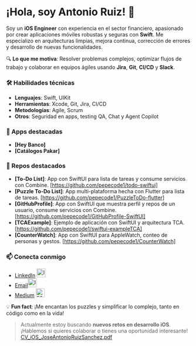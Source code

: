 # ¡Hola, soy Antonio Ruiz! 👋

Soy un **iOS Engineer** con experiencia en el sector financiero, apasionado por crear aplicaciones móviles robustas y seguras con **Swift**. Me especializo en arquitecturas limpias, mejora continua, corrección de errores y desarrollo de nuevas funcionalidades. 

🔍 **Lo que me motiva**: Resolver problemas complejos, optimizar flujos de trabajo y colaborar en equipos ágiles usando **Jira**, **Git**, **CI/CD** y **Slack**.

### 🛠 Habilidades técnicas
- **Lenguajes**: Swift, UIKit
- **Herramientas**: Xcode, Git, Jira, CI/CD
- **Metodologías**: Agile, Scrum
- **Otros**: Seguridad en apps, testing QA, Chat y Agent Copilot

### 🌟 Apps destacadas
- **[Hey Banco]**
- **[Catálogos Pakar]**

### 🌟 Repos destacados
- **[To-Do List]**: App con SwiftUI para lista de tareas y consume servicios con Combine. [https://github.com/pepecode1/todo-swiftui]
- **[Puzzle To-Do List]**: App multi-plataforma hecha con Flutter para lista de tareas. [https://github.com/pepecode1/PuzzleToDo-flutter]
- **[GitHubProfile]**: App con SwiftUI que muestra perfil y repos de un usuario, consume servicios con Combine. [https://github.com/pepecode1/GitHubProfile-SwiftUI]
- **[TCAExample]**: Ejemplo de aplicación con SwiftUI y arquitectura TCA. [https://github.com/pepecode1/swiftui-exampleTCA]
- **[CounterWatch]**: App con SwiftUI para AppleWatch, conteo de personas y gestos. [https://github.com/pepecode1/CounterWatch]

### 📫 Conecta conmigo
- [LinkedIn](https://www.linkedin.com/in/pepecode) <img width="24" height="24" alt="logo-linkedin" src="https://github.com/user-attachments/assets/aae132bc-c443-4594-9c73-5968ad34fa9d"/>
- [Email](mailto:pepecode1@gmail.com )<img width="24" height="24" alt="logo-email" src="https://github.com/user-attachments/assets/caa4d5d8-6b9d-45d6-90a3-5b6ca8c3e850"/>
- [Medium](https://medium.com/@pepecode) <img width="24" height="24" alt="5968906" src="https://github.com/user-attachments/assets/c616ea4d-312f-4d81-b9a6-53f607004058" />

💡 **Fun fact**: ¡Me encantan los puzzles y simplificar lo complejo, tanto en código como en la vida!

> Actualmente estoy buscando **nuevos retos en desarrollo iOS**. ¡Hablemos si quieres colaborar o tienes una oportunidad interesante!
> [CV_iOS_JoseAntonioRuizSanchez.pdf](https://github.com/user-attachments/files/23030502/CV_iOS_JoseAntonioRuizSanchez.pdf)
